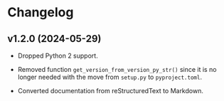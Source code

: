 # Changelog


## v1.2.0 (2024-05-29)

*  Dropped Python 2 support.

*  Removed function `get_version_from_version_py_str()` since it is no longer
   needed with the move from `setup.py` to `pyproject.toml`.

*  Converted documentation from reStructuredText to Markdown.
